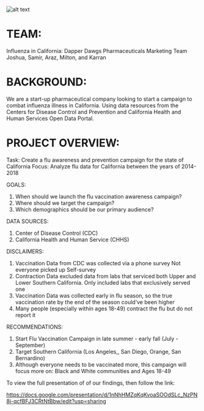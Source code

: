 ![alt text](https://tse1.mm.bing.net/th?id=OIP.Evumlaf3ZTNVVeJ1cpuS0gHaBX&pid=Api&rs=1&c=1&qlt=95&w=586&h=107)
# TEAM:

Influenza in California: Dapper Dawgs Pharmaceuticals Marketing Team
Joshua, Samir, Araz, Milton, and Karran

# BACKGROUND: 

We are a start-up pharmaceutical company looking to start a campaign to combat influenza illness in California. Using data resources from the Centers for Disease Control and Prevention and California Health and Human Services Open Data Portal.

# PROJECT OVERVIEW:

Task: Create a flu awareness and prevention campaign for the state of California
Focus: Analyze flu data for California between the years of 2014-2018

GOALS:

  1) When should we launch the flu vaccination awareness campaign?
  2) Where should we target the campaign? 
  3) Which demographics should be our primary audience?

DATA SOURCES:
  
  1) Center of Disease Control (CDC)
  2) California Health and Human Service (CHHS)

DISCLAIMERS:

  1) Vaccination Data from CDC was collected via a phone survey Not everyone picked up Self-survey
  2) Contraction Data excluded  data from labs that serviced both Upper and Lower Southern California. 
     Only included labs that exclusively served one
  3) Vaccination Data was collected early in flu season, so the true vaccination rate by the end of the season could’ve been higher
  4) Many people (especially within ages 18-49) contract the flu but do not report it

RECOMMENDATIONS:

 1) Start Flu Vaccination Campaign in late summer - early fall (July - September)
 2) Target Southern California (Los Angeles,, San Diego, Orange, San Bernardino)
 3) Although everyone needs to be vaccinated more, this campaign will focus more on: Black and White communities and Ages 18-49

To view the full presentation of of our findings, then follow the link: 

https://docs.google.com/presentation/d/1nNhHMZqKqKvoaSOOdSLc_NzPN8j-qcfBFJ3CRtNtBbw/edit?usp=sharing
